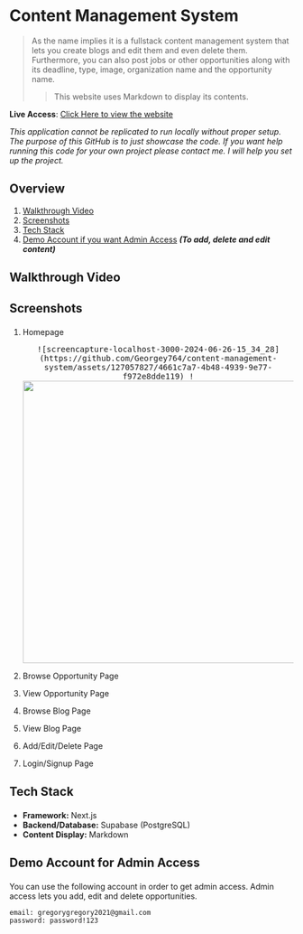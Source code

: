 # Content Management System

> As the name implies it is a fullstack content management system that lets you create blogs and edit them and even delete them. Furthermore, you can also post jobs or other opportunities along with its deadline, type, image, organization name and the opportunity name.  
>> This website uses Markdown to display its contents.

**Live Access**: [Click Here to view the website](https://content-management-system-roan.vercel.app/)

_This application cannot be replicated to run locally without proper setup. The purpose of this GitHub is to just showcase the code. If you want help running this code for your own project please contact me. I will help you set up the project._

## Overview
1. <a href="#walkthrough">Walkthrough Video</a>
2. <a href="#screenshots">Screenshots</a>
3. <a href="#tech-stack">Tech Stack</a>
4. <a href="#demo">Demo Account if you want Admin Access</a> _**(To add, delete and edit content)**_

## <p id="walkthrough">Walkthrough Video</p>

## <p id="screenshots">Screenshots</p>

1. Homepage  
  
   <div align="center"><kbd>![screencapture-localhost-3000-2024-06-26-15_34_28](https://github.com/Georgey764/content-management-system/assets/127057827/4661c7a7-4b48-4939-9e77-f972e8dde119)
   !<img width="500" src="https://github.com/Georgey764/content-management-system/assets/127057827/4661c7a7-4b48-4939-9e77-f972e8dde119"/>
</kbd></div>
  
2. Browse Opportunity Page



3. View Opportunity Page



4. Browse Blog Page



5. View Blog Page



6. Add/Edit/Delete Page



7. Login/Signup Page

## <p id="tech-stack">Tech Stack</p>
* **Framework:** Next.js
* **Backend/Database:** Supabase (PostgreSQL)
* **Content Display:** Markdown

## <p id="demo">Demo Account for Admin Access</p>
You can use the following account in order to get admin access. Admin access lets you add, edit and delete opportunities.
  
    email: gregorygregory2021@gmail.com
    password: password!123
